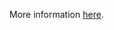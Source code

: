 More information [here](https://docs.bridgecrew.io/docs/ensure-azure-postgresql-uses-the-latest-version-of-tls-encryption).
